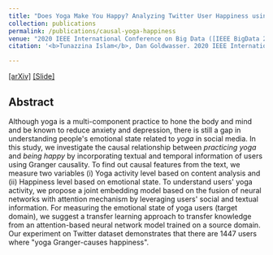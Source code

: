 ```yaml
---
title: "Does Yoga Make You Happy? Analyzing Twitter User Happiness using Textual and Temporal Information"
collection: publications
permalink: /publications/causal-yoga-happiness
venue: "2020 IEEE International Conference on Big Data ([IEEE BigData 2020](https://bigdataieee.org/BigData2020/))"
citation: '<b>Tunazzina Islam</b>, Dan Goldwasser. 2020 IEEE International Conference on Big Data (IEEE BigData 2020) (To appear)'

--- 
```

[[arXiv]](https://arxiv.org/abs/2012.02939) [[Slide]](https://tunazislam.github.io/files/IEEEBigData2020_causal_yoga_happiness.pdf)

## Abstract
Although yoga is a multi-component practice to hone the body and mind and be known to reduce anxiety and depression, there is still a gap in understanding people's emotional state related to *yoga* in social media. In this study, we investigate the causal relationship between *practicing yoga* and *being happy* by incorporating textual and temporal information of users using Granger causality. To find out causal features from the text, we measure two variables (i) Yoga activity level based on content analysis and (ii) Happiness level based on emotional state. To understand users' yoga activity, we propose a joint embedding model based on the fusion of neural networks with attention mechanism by leveraging users' social and textual information. For measuring the emotional state of yoga users (target domain), we suggest a transfer learning approach to transfer knowledge from an attention-based neural network model trained on a source domain. Our experiment on Twitter dataset demonstrates that there are 1447 users where "yoga Granger-causes happiness".
